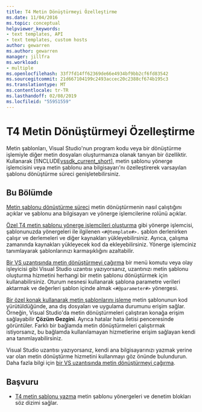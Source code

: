 ```yaml
---
title: T4 Metin Dönüştürmeyi Özelleştirme
ms.date: 11/04/2016
ms.topic: conceptual
helpviewer_keywords:
- text templates, API
- text templates, custom hosts
author: gewarren
ms.author: gewarren
manager: jillfra
ms.workload:
- multiple
ms.openlocfilehash: 33f7fd14ff62369de66e4934bf9bb2cf6fd83542
ms.sourcegitcommit: 21d667104199c2493accec20c2388cf674b195c3
ms.translationtype: MT
ms.contentlocale: tr-TR
ms.lasthandoff: 02/08/2019
ms.locfileid: "55951559"
---
```

# <a name="customize-t4-text-transformation"></a>T4 Metin Dönüştürmeyi Özelleştirme

Metin şablonları, Visual Studio'nun program kodu veya bir dönüştürme işlemiyle diğer metin dosyaları oluşturmanıza olanak tanıyan bir özelliktir. Kullanarak [!INCLUDE[vssdk_current_short](../modeling/includes/vssdk_current_short_md.md)], metin şablonu yönerge işlemcisini veya metin şablonu ana bilgisayarı'nı özelleştirerek varsayılan şablonu dönüştürme süreci genişletebilirsiniz.

## <a name="in-this-section"></a>Bu Bölümde

 [Metin şablonu dönüştürme süreci](../modeling/the-text-template-transformation-process.md) metin dönüştürmenin nasıl çalıştığını açıklar ve şablonu ana bilgisayarı ve yönerge işlemcilerine rolünü açıklar.

 [Özel T4 metin şablonu yönerge işlemcileri oluşturma](../modeling/creating-custom-t4-text-template-directive-processors.md) gibi yönerge işlemcisi, şablonunuzda yönergeleri ile ilgilenen `<#@template#>.` şablon derlenirken çalışır ve derlemeleri ve diğer kaynakları yükleyebilirsiniz. Ayrıca, çalışma zamanında kaynakları yükleyecek kod da ekleyebilirsiniz. Yönerge işlemciniz tanımlayarak şablonlarınızı karmaşıklığını azaltabilir.

 [Bir VS uzantısında metin dönüştürmeyi çağırma](../modeling/invoking-text-transformation-in-a-vs-extension.md) bir menü komutu veya olay işleyicisi gibi Visual Studio uzantısı yazıyorsanız, uzantınızı metin şablonu oluşturma hizmetini herhangi bir metin şablonu dönüştürmek için kullanabilirsiniz. Oturum nesnesi kullanarak şablona parametre verileri aktarmak ve değerleri şablon içinde almak `<#@parameter#>` yönergesi.

 [Bir özel konak kullanarak metin şablonlarını işleme](../modeling/processing-text-templates-by-using-a-custom-host.md) metin şablonunun kod yürütüldüğünde, ana dış dosyaları ve uygulama durumunu erişim sağlar. Örneğin, Visual Studio'da metin dönüştürmeleri çalıştıran konağa erişim sağlayabilir **Çözüm Gezgini**. Ayrıca hatalar hata iletisi penceresinde görüntüler. Farklı bir bağlamda metin dönüştürmeleri çalıştırmak istiyorsanız, bu bağlamda kullanılamayan hizmetlerine erişim sağlayan kendi ana tanımlayabilirsiniz.

 Visual Studio uzantısı yazıyorsanız, kendi ana bilgisayarınızı yazmak yerine var olan metin dönüştürme hizmetini kullanmayı göz önünde bulundurun. Daha fazla bilgi için [bir VS uzantısında metin dönüştürmeyi çağırma](../modeling/invoking-text-transformation-in-a-vs-extension.md).

## <a name="reference"></a>Başvuru

- [T4 metin şablonu yazma](../modeling/writing-a-t4-text-template.md) metin şablonu yönergeleri ve denetim blokları söz dizimi sağlar.